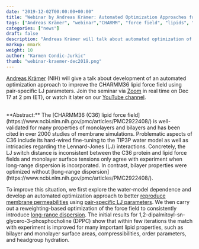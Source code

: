 ```yaml
---
date: "2019-12-02T00:00:00+00:00"
title: "Webinar by Andreas Krämer: Automated Optimization Approaches for the CHARMM Lipid Force Field (Dec 17, 2019)"
tags: ["Andreas Krämer", "webinar","CHARMM", "force field", "lipids", "Lennard-Jones"]
categories: ["news"]
draft: false
description: "Andreas Krämer will talk about automated optimization of the CHARMM36 lipid force field on Dec 17 at 2 pm (ET)."
markup: mmark
weight: 10
author: "Karmen Condic-Jurkic"
thumb: "webinar-kraemer-dec2019.png"
---
```


[Andreas Krämer](https://www.lobos.nih.gov/cbs/groupmembers.shtml) (NIH) will give a talk about development of an automated optimization approach to improve the CHARMM36 lipid force field using pair-specific LJ parameters. Join the seminar via [Zoom](https://meetmsk.zoom.us/j/628310560) in real time on Dec 17 at 2 pm (ET), or watch it later on our [YouTube channel](https://www.youtube.com/channel/UCh0aJSUm_sYr7nuTzhW806g).

</br>
**Abstract:** The [CHARMM36 (C36) lipid force field](https://www.ncbi.nlm.nih.gov/pmc/articles/PMC2922408/) is well-validated for many properties of monolayers and bilayers and has been cited in over 2000 studies of membrane simulations. Problematic aspects of C36 include its hard-wired fine-tuning to the TIP3P water model as well as intricacies regarding the Lennard-Jones (LJ)
interactions. Concretely, the LJ switch distance is inconsistent between the C36
protein and lipid force fields and monolayer surface tensions only agree with experiment when long-range dispersion is incorporated. In contrast, bilayer properties
were optimized without [long-range dispersion](https://www.ncbi.nlm.nih.gov/pmc/articles/PMC2922408/).

To improve this situation, we first explore the water-model dependence and develop
an automated optimization approach to better [reproduce membrane permeabilities](https://pubs.acs.org/doi/10.1021/acs.chemrev.8b00486)
using [pair-specific LJ parameters](https://www.ncbi.nlm.nih.gov/pmc/articles/PMC6602074/). We then carry out a reweighting-based
optimization of the force field to consistently introduce [long-range dispersion](https://pubs.acs.org/doi/10.1021/acs.jctc.7b00948).
The initial results for 1,2-dipalmitoyl-sn-glycero-3-phosphocholine (DPPC) show that
within few iterations the match with experiment is improved for many important lipid
properties, such as bilayer and monolayer surface areas, compressibilities, order
parameters, and headgroup hydration.
